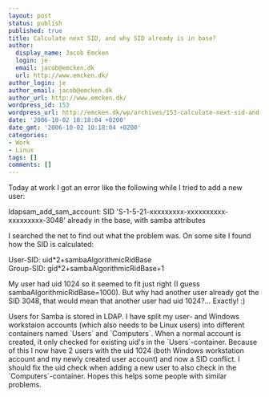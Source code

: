 ```yaml
---
layout: post
status: publish
published: true
title: Calculate next SID, and why SID already is in base?
author:
  display_name: Jacob Emcken
  login: je
  email: jacob@emcken.dk
  url: http://www.emcken.dk/
author_login: je
author_email: jacob@emcken.dk
author_url: http://www.emcken.dk/
wordpress_id: 153
wordpress_url: http://emcken.dk/wp/archives/153-calculate-next-sid-and-why-sid-already-is-in-base.html
date: '2006-10-02 10:18:04 +0200'
date_gmt: '2006-10-02 10:18:04 +0200'
categories:
- Work
- Linux
tags: []
comments: []
---
```

<p>Today at work I got an error like the following while I tried to add a new user:</p>
<p>    ldapsam_add_sam_account: SID 'S-1-5-21-xxxxxxxxx-xxxxxxxxxx-xxxxxxxxx-3048' already in the base, with samba attributes</p>
<p>I searched the net to find out what the problem was. On some site I found how the SID is calculated:</p>
<p>    User-SID: uid*2+sambaAlgorithmicRidBase<br />
    Group-SID: gid*2+sambaAlgorithmicRidBase+1</p>
<p>My user had uid 1024 so it seemed to fit just right (I guess sambaAlgorithmicRidBase=1000). But why had another user already got the SID 3048, that would mean that another user had uid 1024?... Exactly! :)</p>
<p>Users for Samba is stored in LDAP. I have split my user- and Windows workstaion accounts (which also needs to be Linux users) into different containers named `Users` and `Computers`. When a normal account is created, it only checked for existing uid's in the `Users`-container. Because of this I now have 2 users with the uid 1024 (both Windows workstation account and my newly created user account) and now a SID conflict. I should fix the uid check when adding a new user to also check in the `Computers`-container. Hopes this helps some people with similar problems.</p>
